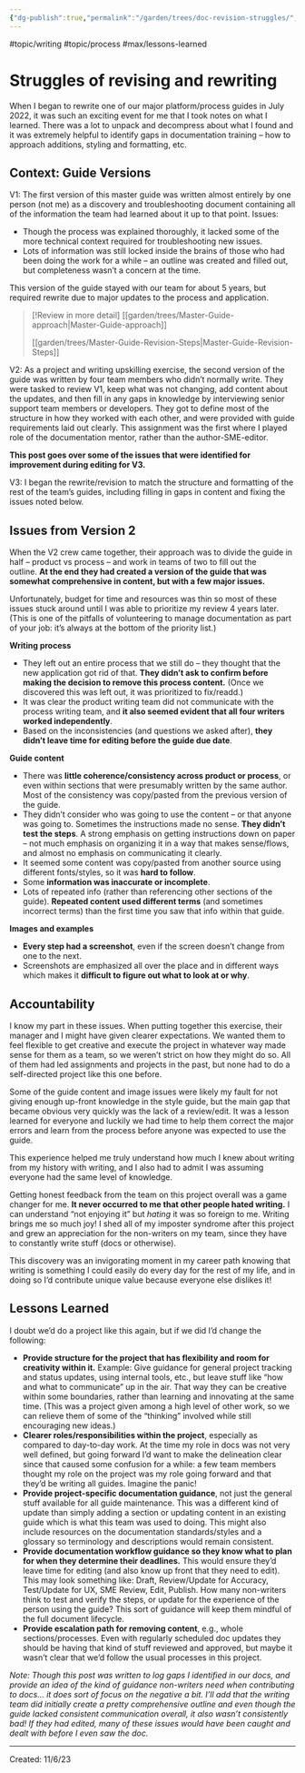 ```yaml
---
{"dg-publish":true,"permalink":"/garden/trees/doc-revision-struggles/","created":"2024-12-14T14:00:20.942-05:00","updated":"2025-01-31T23:05:44.367-05:00"}
---
```


#topic/writing #topic/process #max/lessons-learned 

# Struggles of revising and rewriting
When I began to rewrite one of our major platform/process guides in July 2022, it was such an exciting event for me that I took notes on what I learned. There was a lot to unpack and decompress about what I found and it was extremely helpful to identify gaps in documentation training – how to approach additions, styling and formatting, etc.

## Context: Guide Versions

V1: The first version of this master guide was written almost entirely by one person (not me) as a discovery and troubleshooting document containing all of the information the team had learned about it up to that point. Issues:

- Though the process was explained thoroughly, it lacked some of the more technical context required for troubleshooting new issues.
- Lots of information was still locked inside the brains of those who had been doing the work for a while – an outline was created and filled out, but completeness wasn’t a concern at the time.

This version of the guide stayed with our team for about 5 years, but required rewrite due to major updates to the process and application.

> [!Review in more detail]
> [[garden/trees/Master-Guide-approach\|Master-Guide-approach]]
> 
> [[garden/trees/Master-Guide-Revision-Steps\|Master-Guide-Revision-Steps]]

V2: As a project and writing upskilling exercise, the second version of the guide was written by four team members who didn’t normally write. They were tasked to review V1, keep what was not changing, add content about the updates, and then fill in any gaps in knowledge by interviewing senior support team members or developers. They got to define most of the structure in how they worked with each other, and were provided with guide requirements laid out clearly. This assignment was the first where I played role of the documentation mentor, rather than the author-SME-editor.

**This post goes over some of the issues that were identified for improvement during editing for V3.**

V3: I began the rewrite/revision to match the structure and formatting of the rest of the team’s guides, including filling in gaps in content and fixing the issues noted below.

## Issues from Version 2

When the V2 crew came together, their approach was to divide the guide in half – product vs process – and work in teams of two to fill out the outline. **At the end they had created a version of the guide that was somewhat comprehensive in content, but with a few major issues.**

Unfortunately, budget for time and resources was thin so most of these issues stuck around until I was able to prioritize my review 4 years later. (This is one of the pitfalls of volunteering to manage documentation as part of your job: it’s always at the bottom of the priority list.)

**Writing process**

- They left out an entire process that we still do – they thought that the new application got rid of that. **They didn’t ask to confirm before making the decision to remove this process content.** (Once we discovered this was left out, it was prioritized to fix/readd.)
- It was clear the product writing team did not communicate with the process writing team, and **it also seemed evident that all four writers worked independently**.
- Based on the inconsistencies (and questions we asked after), **they didn’t leave time for editing before the guide due date**.

**Guide content**

- There was **little coherence/consistency across product or process**, or even within sections that were presumably written by the same author. Most of the consistency was copy/pasted from the previous version of the guide.
- They didn’t consider who was going to use the content – or that anyone was going to. Sometimes the instructions made no sense. **They didn’t test the steps**. A strong emphasis on getting instructions down on paper – not much emphasis on organizing it in a way that makes sense/flows, and almost no emphasis on communicating it clearly.
- It seemed some content was copy/pasted from another source using different fonts/styles, so it was **hard to follow**.
- Some **information was inaccurate or incomplete**.
- Lots of repeated info (rather than referencing other sections of the guide). **Repeated content used different terms** (and sometimes incorrect terms) than the first time you saw that info within that guide.

**Images and examples**

- **Every step had a screenshot**, even if the screen doesn’t change from one to the next.
- Screenshots are emphasized all over the place and in different ways which makes it **difficult to figure out what to look at or why**.

## Accountability

I know my part in these issues. When putting together this exercise, their manager and I might have given clearer expectations. We wanted them to feel flexible to get creative and execute the project in whatever way made sense for them as a team, so we weren’t strict on how they might do so. All of them had led assignments and projects in the past, but none had to do a self-directed project like this one before.

Some of the guide content and image issues were likely my fault for not giving enough up-front knowledge in the style guide, but the main gap that became obvious very quickly was the lack of a review/edit. It was a lesson learned for everyone and luckily we had time to help them correct the major errors and learn from the process before anyone was expected to use the guide.

This experience helped me truly understand how much I knew about writing from my history with writing, and I also had to admit I was assuming everyone had the same level of knowledge.

Getting honest feedback from the team on this project overall was a game changer for me. **It never occurred to me that other people hated writing.** I can understand “not enjoying it” but _hating_ it was so foreign to me. Writing brings me so much joy! I shed all of my imposter syndrome after this project and grew an appreciation for the non-writers on my team, since they have to constantly write stuff (docs or otherwise).

This discovery was an invigorating moment in my career path knowing that writing is something I could easily do every day for the rest of my life, and in doing so I’d contribute unique value because everyone else dislikes it!

## Lessons Learned

I doubt we’d do a project like this again, but if we did I’d change the following:

- **Provide structure for the project that has flexibility and room for creativity within it.** Example: Give guidance for general project tracking and status updates, using internal tools, etc., but leave stuff like “how and what to communicate” up in the air. That way they can be creative within some boundaries, rather than learning and innovating at the same time. (This was a project given among a high level of other work, so we can relieve them of some of the “thinking” involved while still encouraging new ideas.)
- **Clearer roles/responsibilities within the project**, especially as compared to day-to-day work. At the time my role in docs was not very well defined, but going forward I’d want to make the delineation clear since that caused some confusion for a while: a few team members thought my role on the project was my role going forward and that they’d be writing all guides. Imagine the panic!
- **Provide project-specific documentation guidance**, not just the general stuff available for all guide maintenance. This was a different kind of update than simply adding a section or updating content in an existing guide which is what this team was used to doing. This might also include resources on the documentation standards/styles and a glossary so terminology and descriptions would remain consistent.
- **Provide documentation workflow guidance so they know what to plan for when they determine their deadlines.** This would ensure they’d leave time for editing (and also know up front that they need to edit). This may look something like: Draft, Review/Update for Accuracy, Test/Update for UX, SME Review, Edit, Publish. How many non-writers think to test and verify the steps, or update for the experience of the person using the guide? This sort of guidance will keep them mindful of the full document lifecycle.
- **Provide escalation path for removing content**, e.g., whole sections/processes. Even with regularly scheduled doc updates they should be having that kind of stuff reviewed and approved, but maybe it wasn’t clear that we’d follow the usual processes in this project.

_Note: Though this post was written to log gaps I identified in our docs, and provide an idea of the kind of guidance non-writers need when contributing to docs… it does sort of focus on the negative a bit. I’ll add that the writing team did initially create a pretty comprehensive outline and even though the guide lacked consistent communication overall, it also wasn’t consistently bad! If they had edited, many of these issues would have been caught and dealt with before I even saw the doc._

---
Created: 11/6/23